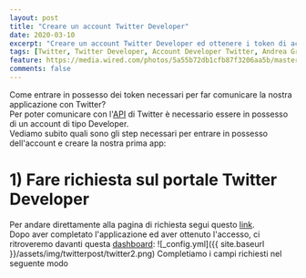 ```yaml
---
layout: post
title: "Creare un account Twitter Developer"
date: 2020-03-10
excerpt: "Creare un account Twitter Developer ed ottenere i token di accesso"
tags: [Twitter, Twitter Developer, Account Developer Twitter, Andrea Grisafi]
feature: https://media.wired.com/photos/5a55b72db1cfb87f3206aa5b/master/w_582,c_limit/Twitter-Hole-featured.jpg
comments: false
---
```

Come entrare in possesso dei token necessari per far comunicare la nostra applicazione con Twitter?  
Per poter comunicare con l'[API](https://en.wikipedia.org/wiki/Application_programming_interface) di Twitter è necessario essere in possesso di un account di tipo Developer.  
Vediamo subito quali sono gli step necessari per entrare in possesso dell'account e creare la nostra prima app:


# 1) Fare richiesta sul portale Twitter Developer
Per andare direttamente alla pagina di richiesta segui questo [link](https://developer.twitter.com/en/apply-for-access).  
Dopo aver completato l'applicazione ed aver ottenuto l'accesso, ci ritroveremo davanti questa [dashboard](https://developer.twitter.com/en/apps):
![_config.yml]({{ site.baseurl }}/assets/img/twitterpost/twitter2.png)
Completiamo i campi richiesti nel seguente modo  
  